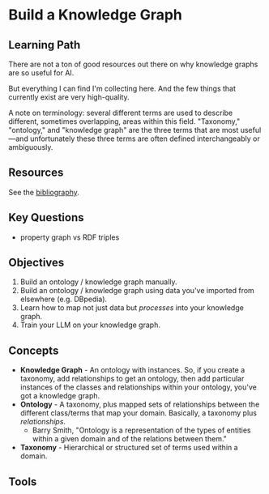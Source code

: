 # Build a Knowledge Graph

## Learning Path

There are not a ton of good resources out there on why knowledge graphs are so useful for AI.

But everything I can find I'm collecting here. And the few things that currently exist are very high-quality.

A note on terminology: several different terms are used to describe different, sometimes overlapping, areas within this field. "Taxonomy," "ontology," and "knowledge graph" are the three terms that are most useful—and unfortunately these three terms are often defined interchangeably or ambiguously.

## Resources

See the [bibliography](~/bibliography.md).

## Key Questions

- property graph vs RDF triples

## Objectives

1. Build an ontology / knowledge graph manually.
2. Build an ontology / knowledge graph using data you've imported from elsewhere (e.g. DBpedia).
3. Learn how to map not just data but *processes* into your knowledge graph.
4. Train your LLM on your knowledge graph.

## Concepts

- **Knowledge Graph** - An ontology with instances. So, if you create a taxonomy, add relationships to get an ontology, then add particular instances of the classes and relationships within your ontology, you've got a knowledge graph.
- **Ontology** - A taxonomy, plus mapped sets of relationships between the different class/terms that map your domain. Basically, a taxonomy plus *relationships*.
	- Barry Smith, "Ontology is a representation of the types of entities within a given domain and of the relations between them."
- **Taxonomy** - Hierarchical or structured set of terms used within a domain.

## Tools


